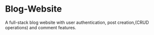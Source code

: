 # Blog-Website
A full-stack blog website with user authentication, post creation,(CRUD operations) and comment features.
